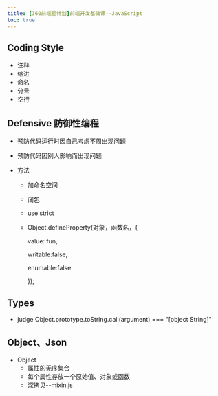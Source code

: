 ```yaml
---
title: [360前端星计划]前端开发基础课--JavaScript
toc: true
---
```


## Coding Style

- 注释
- 缩进
- 命名
- 分号
- 空行

## Defensive 防御性编程

- 预防代码运行时因自己考虑不周出现问题

- 预防代码因别人影响而出现问题

- 方法

  - 加命名空间

  - 闭包

  - use strict

  - Object.defineProperty(对象，函数名，{

    value: fun,

    writable:false,

    enumable:false

    });

## Types

- judge Object.prototype.toString.call(argument) === "[object String]"

## Object、Json

- Object 
  - 属性的无序集合
  - 每个属性存放一个原始值、对象或函数
  - 深拷贝--mixin.js